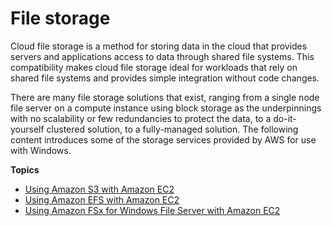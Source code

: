 # File storage<a name="file-storage"></a>

Cloud file storage is a method for storing data in the cloud that provides servers and applications access to data through shared file systems\. This compatibility makes cloud file storage ideal for workloads that rely on shared file systems and provides simple integration without code changes\.

There are many file storage solutions that exist, ranging from a single node file server on a compute instance using block storage as the underpinnings with no scalability or few redundancies to protect the data, to a do\-it\-yourself clustered solution, to a fully\-managed solution\. The following content introduces some of the storage services provided by AWS for use with Windows\.

**Topics**
+ [Using Amazon S3 with Amazon EC2](AmazonS3.md)
+ [Using Amazon EFS with Amazon EC2](AmazonEFS.md)
+ [Using Amazon FSx for Windows File Server with Amazon EC2](storage_fsx.md)